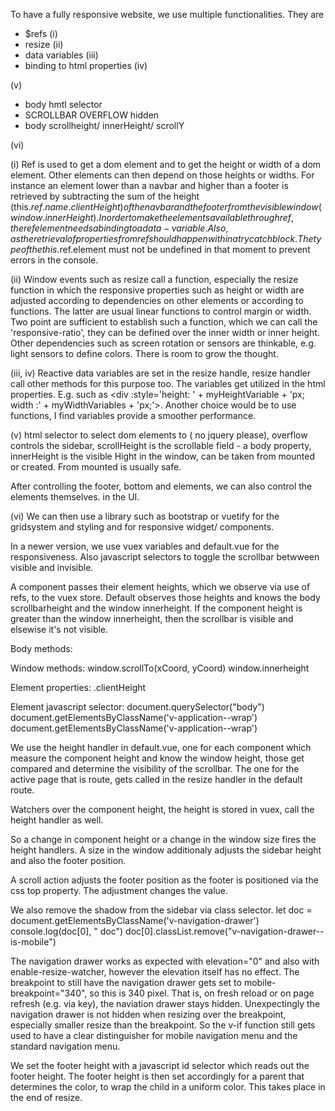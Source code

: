 To have a fully responsive website, we use multiple functionalities. They are 
- $refs (i)
- resize (ii)
- data variables (iii)
- binding to html properties (iv)

(v)
- body hmtl selector
- SCROLLBAR OVERFLOW hidden
- body scrollheight/ innerHeight/ scrollY

(vi)


(i)
Ref is used to get a dom element and to get the height or width of a dom element. Other elements can then depend on those heights or widths. 
For instance an element lower than a navbar and higher than a footer is retrieved by subtracting the sum of the height (this.$ref.name.clientHeight) of the
navbar and the footer from the visible window (window.innerHeight). In order to make the elements available through ref, the ref element needs a binding 
to a data-variable. Also, as the retrieval of properties from ref should happen within a try catch block. The type of the this.$ref.element must not be undefined
in that moment to prevent errors in the console. 

(ii)
Window events such as resize call a function, especially the resize function in which the responsive properties such as height or width are adjusted according
to dependencies on other elements or according to functions. The latter are usual linear functions to control margin or width. Two point are sufficient to establish
such a function, which we can call the 'responsive-ratio', they can be defined over the inner width or inner height. Other dependencies such as screen rotation or
sensors are thinkable, e.g. light sensors to define colors. There is room to grow the thought. 

(iii, iv)
Reactive data variables are set in the resize handle, resize handler call other methods for this purpose too. The variables get utilized in the html properties. 
E.g. such as <div :style='height: ' + myHeightVariable + 'px; width :' + myWidthVariables + 'px;'></div>. Another choice would be to use functions, I find 
variables provide a smoother performance. 


(v)  html selector to select dom elements to ( no jquery please), overflow controls the sidebar, scrollHeight is the scrollable field - a body property, innerHeight is the 
visible Hight in the window, can be taken from mounted or created. From mounted is usually safe.

After controlling the footer, bottom and elements, we can also control the elements themselves.  in the UI.

(vi) 
We can then use a library such as bootstrap or vuetify for the gridsystem and styling and for responsive widget/ components. 

In a newer version, we use vuex variables and default.vue for the responsiveness. Also javascript selectors to toggle the scrollbar betwween visible and invisible.

A component passes their element heights, which we observe via use of refs, to the vuex store. Default observes those heights and knows the body scrollbarheight and
the window innerheight. If the component height is greater than the window innerheight, then the scrollbar is visible and elsewise it's not visible. 

Body methods:


Window methods:
window.scrollTo(xCoord, yCoord)
window.innerheight

Element properties:
<element-name>.clientHeight

Element javascript selector:
document.querySelector("body")
document.getElementsByClassName('v-application--wrap')
document.getElementsByClassName('v-application--wrap')

We use the height handler in default.vue, one for each component which measure the component height and know the 
window height, those get compared and determine the visibility of the scrollbar.
The one for the active page that is route, gets called in the resize handler in the default route. 

Watchers over the component height, the height is stored in vuex, call the height handler as well. 

So a change in component height or a change in the window size fires the height handlers. 
A size in the window additionaly adjusts the sidebar height and also the footer position. 

A scroll action adjusts the footer position as the footer is positioned via the css top property. The adjustment changes the value.

We also remove the shadow from the sidebar via class selector. 
let doc = document.getElementsByClassName('v-navigation-drawer')
console.log(doc[0], " doc")
doc[0].classList.remove("v-navigation-drawer--is-mobile")

The navigation drawer works as expected with elevation="0" and also with enable-resize-watcher, however the elevation itself has no effect.
The breakpoint to still have the navigation drawer gets set to mobile-breakpoint="340", so this is 340 pixel. That is, on fresh reload 
or on page refresh (e.g. via key), the naviation drawer stays hidden. Unexpectingly the navigation drawer is not hidden when resizing over the
breakpoint, especially smaller resize than the breakpoint. So the v-if function still gets used to have a clear distinguisher for mobile 
navigation menu and the standard navigation menu. 

We set the footer height with a javascript id selector which reads out the footer height. The footer height is then set accordingly for a parent 
that determines the color, to wrap the child in a uniform color. This takes place in the end of resize. 